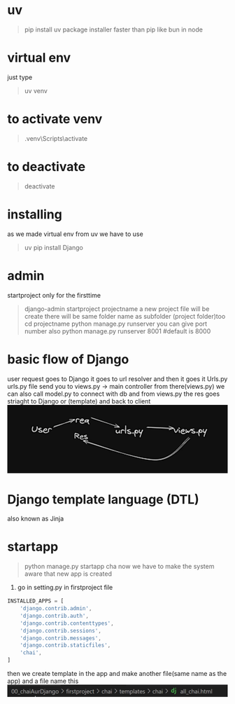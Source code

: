 # uv
> pip install uv
package installer faster than pip
like bun in node

# virtual env
just type
> uv venv

# to activate venv
> .venv\Scripts\activate
# to deactivate
> deactivate

# installing
as we made virtual env from uv we have to use
> uv pip install Django

# admin
startproject only for the firsttime
> django-admin startproject projectname
a new project file will be create
there will be same folder name as subfolder (project folder)too
>cd projectname
>python manage.py runserver 
you can give port number also
>python manage.py runserver 8001 #default is 8000

# basic flow of Django
user request goes to Django
it goes to url resolver and
then it goes it Urls.py 
urls.py file send you to views.py -> main controller 
from there(views.py) we can also call model.py to connect with db
and from views.py the res goes striaght to Django or (template) and back to client
![alt text](image.png)

# Django template language (DTL)
also known as Jinja

# startapp
> python manage.py startapp cha
 now we have to make the system aware that new app is created
 1. go in setting.py in firstproject file
```js 
INSTALLED_APPS = [
    'django.contrib.admin',
    'django.contrib.auth',
    'django.contrib.contenttypes',
    'django.contrib.sessions',
    'django.contrib.messages',
    'django.contrib.staticfiles',
    'chai',
]
```
then we create template in the app and make another file(same name as the app) and a file name this
![alt text](image-1.png)

